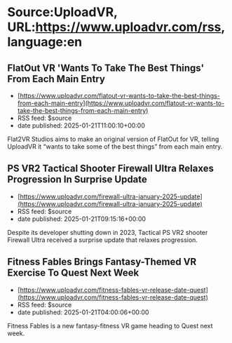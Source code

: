 # Source:UploadVR, URL:https://www.uploadvr.com/rss, language:en

## FlatOut VR &#x27;Wants To Take The Best Things&#x27; From Each Main Entry
 - [https://www.uploadvr.com/flatout-vr-wants-to-take-the-best-things-from-each-main-entry](https://www.uploadvr.com/flatout-vr-wants-to-take-the-best-things-from-each-main-entry)
 - RSS feed: $source
 - date published: 2025-01-21T11:00:10+00:00

Flat2VR Studios aims to make an original version of FlatOut for VR, telling UploadVR it “wants to take some of the best things” from each main entry.

## PS VR2 Tactical Shooter Firewall Ultra Relaxes Progression In Surprise Update
 - [https://www.uploadvr.com/firewall-ultra-january-2025-update](https://www.uploadvr.com/firewall-ultra-january-2025-update)
 - RSS feed: $source
 - date published: 2025-01-21T09:15:16+00:00

Despite its developer shutting down in 2023, Tactical PS VR2 shooter Firewall Ultra received a surprise update that relaxes progression.

## Fitness Fables Brings Fantasy-Themed VR Exercise To Quest Next Week
 - [https://www.uploadvr.com/fitness-fables-vr-release-date-quest](https://www.uploadvr.com/fitness-fables-vr-release-date-quest)
 - RSS feed: $source
 - date published: 2025-01-21T04:00:06+00:00

Fitness Fables is a new fantasy-fitness VR game heading to Quest next week.

